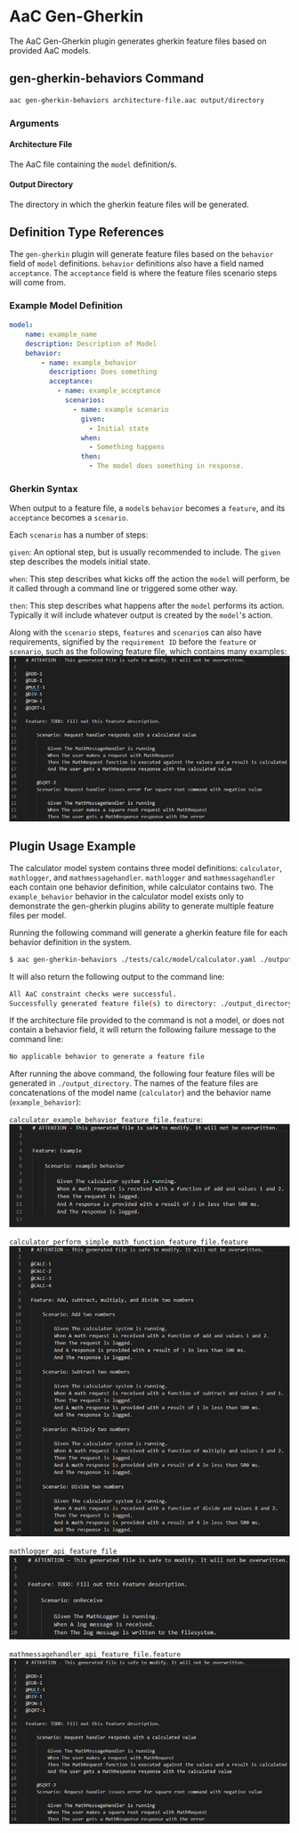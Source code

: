 # AaC Gen-Gherkin

The AaC Gen-Gherkin plugin generates gherkin feature files based on provided AaC models.

## gen-gherkin-behaviors Command

```bash
aac gen-gherkin-behaviors architecture-file.aac output/directory
```

### Arguments

#### Architecture File
The AaC file containing the `model` definition/s.

#### Output Directory
The directory in which the gherkin feature files will be generated.

## Definition Type References
The `gen-gherkin` plugin will generate feature files based on the `behavior` field of `model` definitions.
`behavior` definitions also have a field named `acceptance`.  The  `acceptance` field is where the feature files scenario steps will come from.

### Example Model Definition

```yaml
model:
    name: example_name
    description: Description of Model
    behavior:
        - name: example_behavior
          description: Does something
          acceptance:
            - name: example_acceptance
              scenarios:
                - name: example scenario
                  given:
                    - Initial state
                  when:
                    - Something happens
                  then:
                    - The model does something in response.
```

### Gherkin Syntax
When output to a feature file, a `model`s `behavior` becomes a `feature`, and its `acceptance` becomes a `scenario`.

Each `scenario` has a number of steps:

`given`: An optional step, but is usually recommended to include.  The `given` step describes the models initial state.

`when`: This step describes what kicks off the action the `model` will perform, be it called through a command line or triggered some other way.

`then`: This step describes what happens after the `model` performs its action.  Typically it will include whatever output is created by the `model`'s action.

Along with the `scenario` steps, `features` and `scenario`s can also have requirements, signified by the `requirement ID` before the `feature` or `scenario`, such as the following feature file, which contains many examples:
![Math Message Handler API](../images/mathmessagehandler_api_feature_file.PNG)

## Plugin Usage Example
The calculator model system contains three model definitions: `calculator`, `mathlogger`, and `mathmessagehandler`.
`mathlogger` and `mathmessagehandler` each contain one behavior definition, while calculator contains two.
The `example_behavior` behavior in the calculator model exists only to demonstrate the gen-gherkin plugins ability to generate multiple feature files per model.

Running the following command will generate a gherkin feature file for each behavior definition in the system.

```bash
$ aac gen-gherkin-behaviors ./tests/calc/model/calculator.yaml ./output_directory
```
It will also return the following output to the command line:

```bash
All AaC constraint checks were successful.
Successfully generated feature file(s) to directory: ./output_directory
```
If the architecture file provided to the command is not a model, or does not contain a behavior field, it will return the following failure message to the command line:

```bash
No applicable behavior to generate a feature file
```

After running the above command, the following four feature files will be generated in `./output_directory`.  The names of the feature files are concatenations of the model name (`calculator`) and the behavior name (`example_behavior`):

`calculator_example_behavior_feature_file.feature`:
![Calculator Example Behavior](../images/calculator_example_behavior_feature_file.png)

`calculator_perform_simple_math_function_feature_file.feature`
![Calculator Perform Simple Math Function](../images/calculator_perform_simple_math_functions_feature_file.png)

`mathlogger_api_feature_file`
![Math Logger API](../images/mathlogger_api_feature_file.png)

`mathmessagehandler_api_feature_file.feature`
![Math Message Handler API](../images/mathmessagehandler_api_feature_file.PNG)

